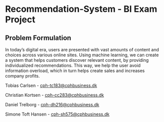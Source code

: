 # Recommendation-System - BI Exam Project 

## Problem Formulation

In today’s digital era, users are presented with vast amounts of content and choices across various online sites. Using machine learning, we can create a system that helps customers discover relevant content, by providing individualized recommendations. This way, we help the user avoid information overload, which in turn helps create sales and increases company profits.


Tobias Carlsen - cph-tc183@cphbusiness.dk

Christian Kortsen - cph-cc283@cphbusiness.dk

Daniel Trelborg - cph-dh216@cphbusiness.dk

Simone Toft Hansen - cph-sh575@cphbusiness.dk
